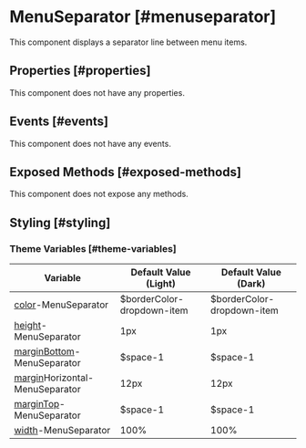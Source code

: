 # MenuSeparator [#menuseparator]

This component displays a separator line between menu items.

## Properties [#properties]

This component does not have any properties.

## Events [#events]

This component does not have any events.

## Exposed Methods [#exposed-methods]

This component does not expose any methods.

## Styling [#styling]

### Theme Variables [#theme-variables]

| Variable | Default Value (Light) | Default Value (Dark) |
| --- | --- | --- |
| [color](../styles-and-themes/common-units/#color)-MenuSeparator | $borderColor-dropdown-item | $borderColor-dropdown-item |
| [height](../styles-and-themes/common-units/#size)-MenuSeparator | 1px | 1px |
| [marginBottom](../styles-and-themes/common-units/#size)-MenuSeparator | $space-1 | $space-1 |
| [margin](../styles-and-themes/common-units/#size)Horizontal-MenuSeparator | 12px | 12px |
| [marginTop](../styles-and-themes/common-units/#size)-MenuSeparator | $space-1 | $space-1 |
| [width](../styles-and-themes/common-units/#size)-MenuSeparator | 100% | 100% |

